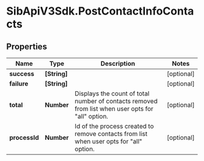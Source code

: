 # SibApiV3Sdk.PostContactInfoContacts

## Properties
Name | Type | Description | Notes
------------ | ------------- | ------------- | -------------
**success** | **[String]** |  | [optional] 
**failure** | **[String]** |  | [optional] 
**total** | **Number** | Displays the count of total number of contacts removed from list when user opts for "all" option. | [optional] 
**processId** | **Number** | Id of the process created to remove contacts from list when user opts for "all" option. | [optional] 


